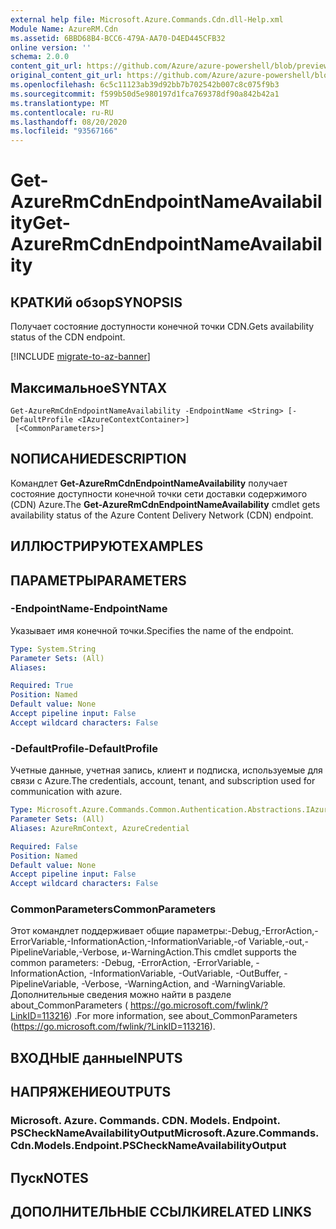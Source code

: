 ```yaml
---
external help file: Microsoft.Azure.Commands.Cdn.dll-Help.xml
Module Name: AzureRM.Cdn
ms.assetid: 6BBD68B4-BCC6-479A-AA70-D4ED445CFB32
online version: ''
schema: 2.0.0
content_git_url: https://github.com/Azure/azure-powershell/blob/preview/src/ResourceManager/Cdn/Commands.Cdn/help/Get-AzureRmCdnEndpointNameAvailability.md
original_content_git_url: https://github.com/Azure/azure-powershell/blob/preview/src/ResourceManager/Cdn/Commands.Cdn/help/Get-AzureRmCdnEndpointNameAvailability.md
ms.openlocfilehash: 6c5c11123ab39d92bb7b702542b007c8c075f9b3
ms.sourcegitcommit: f599b50d5e980197d1fca769378df90a842b42a1
ms.translationtype: MT
ms.contentlocale: ru-RU
ms.lasthandoff: 08/20/2020
ms.locfileid: "93567166"
---
```

# <span data-ttu-id="b8916-101">Get-AzureRmCdnEndpointNameAvailability</span><span class="sxs-lookup"><span data-stu-id="b8916-101">Get-AzureRmCdnEndpointNameAvailability</span></span>

## <span data-ttu-id="b8916-102">КРАТКИй обзор</span><span class="sxs-lookup"><span data-stu-id="b8916-102">SYNOPSIS</span></span>
<span data-ttu-id="b8916-103">Получает состояние доступности конечной точки CDN.</span><span class="sxs-lookup"><span data-stu-id="b8916-103">Gets availability status of the CDN endpoint.</span></span>

[!INCLUDE [migrate-to-az-banner](../../includes/migrate-to-az-banner.md)]

## <span data-ttu-id="b8916-104">Максимальное</span><span class="sxs-lookup"><span data-stu-id="b8916-104">SYNTAX</span></span>

```
Get-AzureRmCdnEndpointNameAvailability -EndpointName <String> [-DefaultProfile <IAzureContextContainer>]
 [<CommonParameters>]
```

## <span data-ttu-id="b8916-105">NОПИСАНИЕ</span><span class="sxs-lookup"><span data-stu-id="b8916-105">DESCRIPTION</span></span>
<span data-ttu-id="b8916-106">Командлет **Get-AzureRmCdnEndpointNameAvailability** получает состояние доступности конечной точки сети доставки содержимого (CDN) Azure.</span><span class="sxs-lookup"><span data-stu-id="b8916-106">The **Get-AzureRmCdnEndpointNameAvailability** cmdlet gets availability status of the Azure Content Delivery Network (CDN) endpoint.</span></span>

## <span data-ttu-id="b8916-107">ИЛЛЮСТРИРУЮТ</span><span class="sxs-lookup"><span data-stu-id="b8916-107">EXAMPLES</span></span>

## <span data-ttu-id="b8916-108">ПАРАМЕТРЫ</span><span class="sxs-lookup"><span data-stu-id="b8916-108">PARAMETERS</span></span>

### <span data-ttu-id="b8916-109">-EndpointName</span><span class="sxs-lookup"><span data-stu-id="b8916-109">-EndpointName</span></span>
<span data-ttu-id="b8916-110">Указывает имя конечной точки.</span><span class="sxs-lookup"><span data-stu-id="b8916-110">Specifies the name of the endpoint.</span></span>

```yaml
Type: System.String
Parameter Sets: (All)
Aliases: 

Required: True
Position: Named
Default value: None
Accept pipeline input: False
Accept wildcard characters: False
```

### <span data-ttu-id="b8916-111">-DefaultProfile</span><span class="sxs-lookup"><span data-stu-id="b8916-111">-DefaultProfile</span></span>
<span data-ttu-id="b8916-112">Учетные данные, учетная запись, клиент и подписка, используемые для связи с Azure.</span><span class="sxs-lookup"><span data-stu-id="b8916-112">The credentials, account, tenant, and subscription used for communication with azure.</span></span>

```yaml
Type: Microsoft.Azure.Commands.Common.Authentication.Abstractions.IAzureContextContainer
Parameter Sets: (All)
Aliases: AzureRmContext, AzureCredential

Required: False
Position: Named
Default value: None
Accept pipeline input: False
Accept wildcard characters: False
```

### <span data-ttu-id="b8916-113">CommonParameters</span><span class="sxs-lookup"><span data-stu-id="b8916-113">CommonParameters</span></span>
<span data-ttu-id="b8916-114">Этот командлет поддерживает общие параметры:-Debug,-ErrorAction,-ErrorVariable,-InformationAction,-InformationVariable,-of Variable,-out,-PipelineVariable,-Verbose, и-WarningAction.</span><span class="sxs-lookup"><span data-stu-id="b8916-114">This cmdlet supports the common parameters: -Debug, -ErrorAction, -ErrorVariable, -InformationAction, -InformationVariable, -OutVariable, -OutBuffer, -PipelineVariable, -Verbose, -WarningAction, and -WarningVariable.</span></span> <span data-ttu-id="b8916-115">Дополнительные сведения можно найти в разделе about_CommonParameters ( https://go.microsoft.com/fwlink/?LinkID=113216) .</span><span class="sxs-lookup"><span data-stu-id="b8916-115">For more information, see about_CommonParameters (https://go.microsoft.com/fwlink/?LinkID=113216).</span></span>

## <span data-ttu-id="b8916-116">ВХОДНЫЕ данные</span><span class="sxs-lookup"><span data-stu-id="b8916-116">INPUTS</span></span>

## <span data-ttu-id="b8916-117">НАПРЯЖЕНИЕ</span><span class="sxs-lookup"><span data-stu-id="b8916-117">OUTPUTS</span></span>

### <span data-ttu-id="b8916-118">Microsoft. Azure. Commands. CDN. Models. Endpoint. PSCheckNameAvailabilityOutput</span><span class="sxs-lookup"><span data-stu-id="b8916-118">Microsoft.Azure.Commands.Cdn.Models.Endpoint.PSCheckNameAvailabilityOutput</span></span>

## <span data-ttu-id="b8916-119">Пуск</span><span class="sxs-lookup"><span data-stu-id="b8916-119">NOTES</span></span>

## <span data-ttu-id="b8916-120">ДОПОЛНИТЕЛЬНЫЕ ССЫЛКИ</span><span class="sxs-lookup"><span data-stu-id="b8916-120">RELATED LINKS</span></span>

